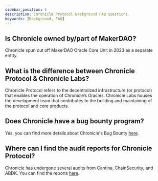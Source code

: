 ```yaml
---
sidebar_position: 1
description: Chronicle Protocol Background FAQ questions.
keywords: [Background, FAQ]
---
```

## Is Chronicle owned by/part of MakerDAO?
Chronicle spun out off MakerDAO Oracle Core Unit in 2023 as a separate entity.

## What is the difference between Chronicle Protocol & Chronicle Labs?
Chronicle Protocol refers to the decentralized infrastructure (or protocol) that enables the operation of Chronicle’s Oracles. Chronicle Labs houses the development team that contributes to the building and maintaining of the protocol and core products.

## Does Chronicle have a bug bounty program?
Yes, you can find more details about Chronicle's Bug Bounty [here](https://cantina.xyz/bounties/5240b7c7-6fec-4902-bec0-8cad12f14ec4).

## Where can I find the audit reports for Chronicle Protocol?
Chronicle has undergone several audits from Cantina, ChainSecurity, and ABDK. You can find the reports [here](https://github.com/chronicleprotocol/scribe/tree/main/audits).

